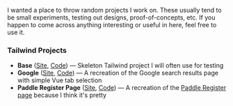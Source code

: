 I wanted a place to throw random projects I work on. These usually tend to be small experiments, testing out designs, proof-of-concepts, etc. If you happen to come across anything interesting or useful in here, feel free to use it.

### Tailwind Projects
- **Base** ([Site](https://zaknesler.github.io/projects/css/tailwind/base/public/), [Code](css/tailwind/base)) &mdash; Skeleton Tailwind project I will often use for testing
- **Google** ([Site](https://zaknesler.github.io/projects/css/tailwind/google/public/), [Code](css/tailwind/google)) &mdash; A recreation of the Google search results page with simple Vue tab selection
- **Paddle Register Page** ([Site](https://zaknesler.github.io/projects/css/tailwind/paddle-register/public/), [Code](css/tailwind/paddle-register)) &mdash; A recreation of the [Paddle Register page](https://vendors.paddle.com/signup) because I think it's pretty
